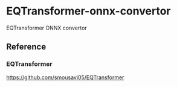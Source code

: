 # EQTransformer-onnx-convertor
EQTransformer ONNX convertor

## Reference
### EQTransformer
https://github.com/smousavi05/EQTransformer
